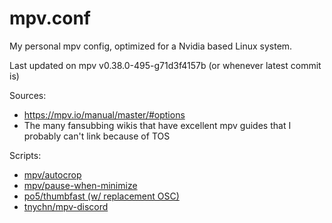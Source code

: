 # mpv.conf

My personal mpv config, optimized for a Nvidia based Linux system.  

Last updated on mpv v0.38.0-495-g71d3f4157b (or whenever latest commit is)

Sources:

- <https://mpv.io/manual/master/#options>
- The many fansubbing wikis that have excellent mpv guides that I probably can't link because of TOS

Scripts:

- [mpv/autocrop](https://github.com/mpv-player/mpv/blob/master/TOOLS/lua/autocrop.lua)
- [mpv/pause-when-minimize](https://github.com/mpv-player/mpv/blob/master/TOOLS/lua/pause-when-minimize.lua)
- [po5/thumbfast (w/ replacement OSC)](https://github.com/po5/thumbfast)
- [tnychn/mpv-discord](https://github.com/tnychn/mpv-discord)
